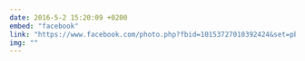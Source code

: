 ```yaml
---
date: 2016-5-2 15:20:09 +0200
embed: "facebook"
link: "https://www.facebook.com/photo.php?fbid=10153727010392424&set=pb.502032423.-2207520000.1464871069.&type=3&theater"
img: ""
---
```

